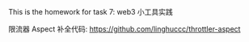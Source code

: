 This is the homework for task 7: web3 小工具实践

限流器 Aspect 补全代码:
https://github.com/linghuccc/throttler-aspect
